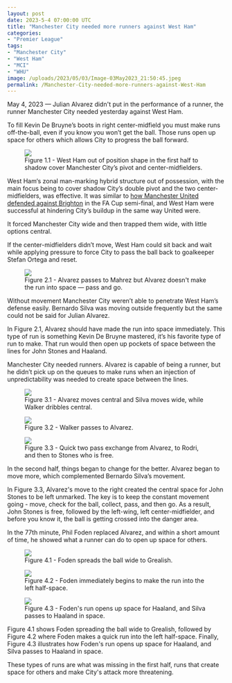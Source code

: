 ```yaml
---
layout: post
date: 2023-5-4 07:00:00 UTC
title: "Manchester City needed more runners against West Ham"
categories: 
- "Premier League"
tags: 
- "Manchester City"
- "West Ham"
- "MCI"
- "WHU"
image: /uploads/2023/05/03/Image-03May2023_21:50:45.jpeg
permalink: /Manchester-City-needed-more-runners-against-West-Ham
---
```


May 4, 2023 — Julian Alvarez didn't put in the performance of a runner, the runner Manchester City needed yesterday against West Ham. 

To fill Kevin De Bruyne’s boots in right center-midfield you must make runs off-the-ball, even if you know you won’t get the ball. Those runs open up space for others which allows City to progress the ball forward. 

<figure>
    <img src="https://tacticsjournal.com/uploads/2023/05/03/Image-03May2023_21:40:31.jpeg">
    <figcaption>Figure 1.1 - West Ham out of position shape in the first half to shadow cover Manchester City’s pivot and center-midfielders.</figcaption>
</figure> 

West Ham‘s zonal man-marking hybrid structure out of possession, with the main focus being to cover shadow City’s double pivot and the two center-midfielders, was effective. It was similar to [how Manchester United defended against Brighton](https://tacticsjournal.com/How-Manchester-United-man-to-man-marking-weakened-Brighton-buildup/) in the FA Cup semi-final, and West Ham were successful at hindering City’s buildup in the same way United were. 

It forced Manchester City wide and then trapped them wide, with little options central. 

If the center-midfielders didn’t move, West Ham could sit back and wait while applying pressure to force City to pass the ball back to goalkeeper Stefan Ortega and reset. 

<figure>
    <img src="https://tacticsjournal.com/uploads/2023/05/03/Image-03May2023_21:50:45.jpeg">
    <figcaption>Figure 2.1 - Alvarez passes to Mahrez but Alvarez doesn't make the run into space — pass and go.</figcaption>
</figure> 

Without movement Manchester City weren’t able to penetrate West Ham’s defense easily. Bernardo Silva was moving outside frequently but the same could not be said for Julian Alvarez.

In Figure 2.1, Alvarez should have made the run into space immediately. This type of run is something Kevin De Bruyne mastered, it’s his favorite type of run to make. That run would then open up pockets of space between the lines for John Stones and Haaland. 

Manchester City needed runners. Alvarez is capable of being a runner, but he didn’t pick up on the queues to make runs when an injection of unpredictability was needed to create space between the lines. 

<figure>
    <img src="https://tacticsjournal.com/uploads/2023/05/03/Image-03May2023_21:55:02.jpeg">
    <figcaption>Figure 3.1 - Alvarez moves central and Silva moves wide, while Walker dribbles central.</figcaption>
</figure> 


<figure>
    <img src="https://tacticsjournal.com/uploads/2023/05/03/Image-03May2023_21:57:16.jpeg">
    <figcaption>Figure 3.2 - Walker passes to Alvarez.</figcaption>
</figure> 

<figure>
    <img src="https://tacticsjournal.com/uploads/2023/05/03/Image-03May2023_21:57:43.jpeg">
    <figcaption>Figure 3.3 - Quick two pass exchange from Alvarez, to Rodri, and then to Stones who is free.</figcaption>
</figure> 

In the second half, things began to change for the better. Alvarez began to move more, which complemented Bernardo Silva’s movement. 

In Figure 3.3, Alvarez's move to the right created the central space for John Stones to be left unmarked. The key is to keep the constant movement going - move, check for the ball, collect, pass, and then go. As a result, John Stones is free, followed by the left-wing, left center-midfielder, and before you know it, the ball is getting crossed into the danger area.

In the 77th minute, Phil Foden replaced Alvarez, and within a short amount of time, he showed what a runner can do to open up space for others.

<figure>
    <img src="https://tacticsjournal.com/uploads/2023/05/03/Image-03May2023_22:07:59.jpeg">
    <figcaption>Figure 4.1 - Foden spreads the ball wide to Grealish.</figcaption>
</figure> 

<figure>
    <img src="https://tacticsjournal.com/uploads/2023/05/03/Image-03May2023_22:08:28.jpeg">
    <figcaption>Figure 4.2 - Foden immediately begins to make the run into the left half-space.</figcaption>
</figure> 


<figure>
    <img src="https://tacticsjournal.com/uploads/2023/05/03/Image-03May2023_22:08:56.jpeg">
    <figcaption>Figure 4.3 - Foden's run opens up space for Haaland, and Silva passes to Haaland in space.</figcaption>
</figure> 


Figure 4.1 shows Foden spreading the ball wide to Grealish, followed by Figure 4.2 where Foden makes a quick run into the left half-space. Finally, Figure 4.3 illustrates how Foden's run opens up space for Haaland, and Silva passes to Haaland in space. 

These types of runs are what was missing in the first half, runs that create space for others and make City's attack more threatening.
